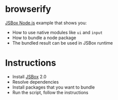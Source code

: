 # browserify

[JSBox Node.js](https://cyanzhong.github.io/jsbox-nodejs/#/en/) example that shows you:

- How to use native modules like `ui` and `input`
- How to bundle a node package
- The bundled result can be used in JSBox runtime

# Instructions

- Install [JSBox](https://apps.apple.com/us/app/id1312014438) 2.0
- Resolve dependencies
- Install packages that you want to bundle
- Run the script, follow the instructions
